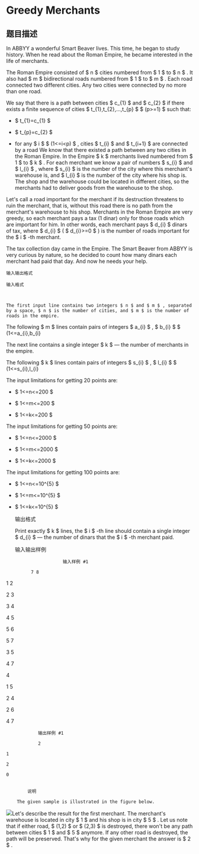# Greedy Merchants

## 题目描述

In ABBYY a wonderful Smart Beaver lives. This time, he began to study history. When he read about the Roman Empire, he became interested in the life of merchants.

The Roman Empire consisted of $ n $ cities numbered from $ 1 $ to $ n $ . It also had $ m $ bidirectional roads numbered from $ 1 $ to $ m $ . Each road connected two different cities. Any two cities were connected by no more than one road.

We say that there is a path between cities $ c_{1} $ and $ c_{2} $ if there exists a finite sequence of cities $ t_{1},t_{2},...,t_{p} $ $ (p>=1) $ such that:

- $ t_{1}=c_{1} $

- $ t_{p}=c_{2} $

- for any $ i $ $ (1<=i<p) $ , cities $ t_{i} $ and $ t_{i+1} $ are connected by a road We know that there existed a path between any two cities in the Roman Empire. In the Empire $ k $ merchants lived numbered from $ 1 $ to $ k $ . For each merchant we know a pair of numbers $ s_{i} $ and $ l_{i} $ , where $ s_{i} $ is the number of the city where this merchant's warehouse is, and $ l_{i} $ is the number of the city where his shop is. The shop and the warehouse could be located in different cities, so the merchants had to deliver goods from the warehouse to the shop.

Let's call a road important for the merchant if its destruction threatens to ruin the merchant, that is, without this road there is no path from the merchant's warehouse to his shop. Merchants in the Roman Empire are very greedy, so each merchant pays a tax (1 dinar) only for those roads which are important for him. In other words, each merchant pays $ d_{i} $ dinars of tax, where $ d_{i} $ ( $ d_{i}>=0 $ ) is the number of roads important for the $ i $ -th merchant.

The tax collection day came in the Empire. The Smart Beaver from ABBYY is very curious by nature, so he decided to count how many dinars each merchant had paid that day. And now he needs your help.

    输入输出格式

    输入格式

    

    The first input line contains two integers $ n $ and $ m $ , separated by a space, $ n $ is the number of cities, and $ m $ is the number of roads in the empire.

The following $ m $ lines contain pairs of integers $ a_{i} $ , $ b_{i} $ $ (1<=a_{i},b_{i}

The next line contains a single integer $ k $ — the number of merchants in the empire.

The following $ k $ lines contain pairs of integers $ s_{i} $ , $ l_{i} $ $ (1<=s_{i},l_{i}

The input limitations for getting 20 points are:

- $ 1<=n<=200 $

- $ 1<=m<=200 $

- $ 1<=k<=200 $

The input limitations for getting 50 points are:

- $ 1<=n<=2000 $

- $ 1<=m<=2000 $

- $ 1<=k<=2000 $

The input limitations for getting 100 points are:

- $ 1<=n<=10^{5} $

- $ 1<=m<=10^{5} $

- $ 1<=k<=10^{5} $

    输出格式

    

    Print exactly $ k $ lines, the $ i $ -th line should contain a single integer $ d_{i} $ — the number of dinars that the $ i $ -th merchant paid.

    输入输出样例

                        输入样例 #1

            7 8

1 2

2 3

3 4

4 5

5 6

5 7

3 5

4 7

4

1 5

2 4

2 6

4 7


```
            输出样例 #1

            2

1

2

0


```
            

            说明

        The given sample is illustrated in the figure below.

 ![](https://cdn.luogu.com.cn/upload/vjudge_pic/CF178B1/4913bb025cb3137535b72c7a1543583701455251.png)Let's describe the result for the first merchant. The merchant's warehouse is located in city $ 1 $ and his shop is in city $ 5 $ . Let us note that if either road, $ (1,2) $ or $ (2,3) $ is destroyed, there won't be any path between cities $ 1 $ and $ 5 $ anymore. If any other road is destroyed, the path will be preserved. That's why for the given merchant the answer is $ 2 $ .

    

    

<!--  -->

